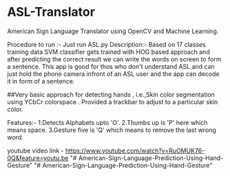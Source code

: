 # ASL-Translator
American Sign Language Translator using OpenCV and Machine Learning.

Procedure to run :-
Just run ASL.py
Description:-
Based on 17 classes training data SVM classifier gets trained with HOG based approach and after predicting the correct result we can write the words on screen to form a sentence.
This app is good for thos who don't understand ASL and can just hold the phone camera infront of an ASL user and the app can decode it in form of a sentence.

##Very basic approach for detecting hands , i.e.,Skin color segmentation using YCbCr colorspace . Provided a trackbar to adjust to a particular skin color.


Features:-
1.Detects Alphabets upto 'O'.
2.Thumbs up is 'P' here which means space.
3.Gesture five is 'Q' which means to remove the last wrong word.



youtube video link - https://www.youtube.com/watch?v=RuOMUK76-0Q&feature=youtu.be
"# American-Sign-Language-Prediction-Using-Hand-Gesture" 
"# American-Sign-Language-Prediction-Using-Hand-Gesture" 
